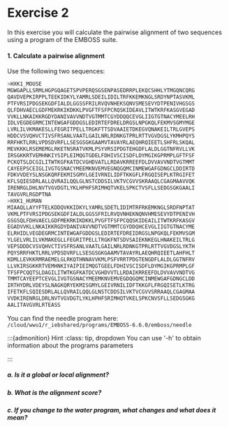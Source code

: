 # Exercise 2


In this exercise you will calculate the pairwise alignment of two sequences using a program of the EMBOSS suite.

<h4>1. Calculate a pairwise alignment</h4>

Use the following two sequences:

```bash
>HXK1_MOUSE
MGWGAPLLSRMLHGPGQAGETSPVPERQSGSENPASEDRRPLEKQCSHHLYTMGQNCQRG
QAVDVEPKIRPPLTEEKIDKYLYAMRLSDEILIDILTRFKKEMKNGLSRDYNPTASVKML
PTFVRSIPDGSEKGDFIALDLGGSSFRILRVQVNHEKSQNVSMESEVYDTPENIVHGSGS
QLFDHVAECLGDFMEKRKIKDKKLPVGFTFSFPCRQSKIDEAVLITWTKRFKASGVEGAD
VVKLLNKAIKKRGDYDANIVAVVNDTVGTMMTCGYDDQQCEVGLIIGTGTNACYMEELRH
IDLVEGDEGRMCINTEWGAFGDDGSLEDIRTEFDRELDRGSLNPGKQLFEKMVSGMYMGE
LVRLILVKMAKESLLFEGRITPELLTRGKFTTSDVAAIETDKEGVQNAKEILTRLGVEPS
HDDCVSVQHVCTIVSFRSANLVAATLGAILNRLRDNKGTPRLRTTVGVDGSLYKMHPQYS
RRFHKTLRRLVPDSDVRFLLSESGSGKGAAMVTAVAYRLAEQHRQIEETLSHFRLSKQAL
MEVKKKLRSEMEMGLRKETNSRATVKMLPSYVRSIPDGTEHGDFLALDLGGTNFRVLLVK
IRSGKKRTVEMHNKIYSIPLEIMQGTGDELFDHIVSCISDFLDYMGIKGPRMPLGFTFSF
PCKQTSLDCGILITWTKGFKATDCVGHDVATLLRDAVKRREEFDLDVVAVVNDTVGTMMT
CAYEEPSCEIGLIVGTGSNACYMEEMKNVEMVEGNQGQMCINMEWGAFGDNGCLDDIRTD
FDKVVDEYSLNSGKQRFEKMISGMYLGEIVRNILIDFTKKGFLFRGQISEPLKTRGIFET
KFLSQIESDRLALLQVRAILQQLGLNSTCDDSILVKTVCGVVSKRAAQLCGAGMAAVVQK
IRENRGLDHLNVTVGVDGTLYKLHPHFSRIMHQTVKELSPKCTVSFLLSEDGSGKGAALI
TAVGVRLRGDPTNA
>HXK1_HUMAN
MIAAQLLAYYFTELKDDQVKKIDKYLYAMRLSDETLIDIMTRFRKEMKNGLSRDFNPTAT
VKMLPTFVRSIPDGSEKGDFIALDLGGSSFRILRVQVNHEKNQNVHMESEVYDTPENIVH
GSGSQLFDHVAECLGDFMEKRKIKDKKLPVGFTFSFPCQQSKIDEAILITWTKRFKASGV
EGADVVKLLNKAIKKRGDYDANIVAVVNDTVGTMMTCGYDDQHCEVGLIIGTGTNACYME
ELRHIDLVEGDEGRMCINTEWGAFGDDGSLEDIRTEFDREIDRGSLNPGKQLFEKMVSGM
YLGELVRLILVKMAKEGLLFEGRITPELLTRGKFNTSDVSAIEKNKEGLHNAKEILTRLG
VEPSDDDCVSVQHVCTIVSFRSANLVAATLGAILNRLRDNKGTPRLRTTVGVDGSLYKTH
PQYSRRFHKTLRRLVPDSDVRFLLSESGSGKGAAMVTAVAYRLAEQHRQIEETLAHFHLT
KDMLLEVKKRMRAEMELGLRKQTHNNAVVKMLPSFVRRTPDGTENGDFLALDLGGTNFRV
LLVKIRSGKKRTVEMHNKIYAIPIEIMQGTGEELFDHIVSCISDFLDYMGIKGPRMPLGF
TFSFPCQQTSLDAGILITWTKGFKATDCVGHDVVTLLRDAIKRREEFDLDVVAVVNDTVG
TMMTCAYEEPTCEVGLIVGTGSNACYMEEMKNVEMVEGDQGQMCINMEWGAFGDNGCLDD
IRTHYDRLVDEYSLNAGKQRYEKMISGMYLGEIVRNILIDFTKKGFLFRGQISETLKTRG
IFETKFLSQIESDRLALLQVRAILQQLGLNSTCDDSILVKTVCGVVSRRAAQLCGAGMAA
VVDKIRENRGLDRLNVTVGVDGTLYKLHPHFSRIMHQTVKELSPKCNVSFLLSEDGSGKG
AALITAVGVRLRTEASS
```

You can find the needle program here: ```/cloud/wwu1/r_iebshared/programs/EMBOSS-6.6.0/emboss/needle```

:::{admonition} Hint
:class: tip, dropdown
You can use '-h' to obtain information about the programs parameters

:::



<h5>a. Is it a global or local alignment?</h5>

<h5>b. What is the alignment score?</h5>


<h5>c. If you change to the water program, what changes and what does it mean?</h5>

